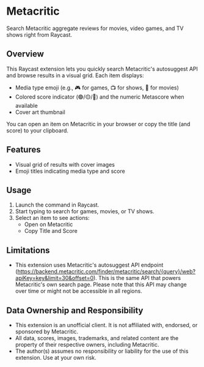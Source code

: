 # Metacritic

Search Metacritic aggregate reviews for movies, video games, and TV shows right from Raycast.

## Overview
This Raycast extension lets you quickly search Metacritic's autosuggest API and browse results in a visual grid. Each item displays:

- Media type emoji (e.g., 🎮 for games, 📺 for shows, 🎦 for movies)
- Colored score indicator (🟢/🟡/🔴) and the numeric Metascore when available
- Cover art thumbnail

You can open an item on Metacritic in your browser or copy the title (and score) to your clipboard.

## Features
- Visual grid of results with cover images
- Emoji titles indicating media type and score

## Usage
1. Launch the command in Raycast.
2. Start typing to search for games, movies, or TV shows.
3. Select an item to see actions:
   - Open on Metacritic
   - Copy Title and Score

## Limitations
- This extension uses Metacritic's autosuggest API endpoint (https://backend.metacritic.com/finder/metacritic/search/{query}/web?apiKey=key&limit=30&offset=0). This is the same API that powers Metacritic's own search page. Please note that this API may change over time or might not be accessible in all regions.

## Data Ownership and Responsibility
- This extension is an unofficial client. It is not affiliated with, endorsed, or sponsored by Metacritic.
- All data, scores, images, trademarks, and related content are the property of their respective owners, including Metacritic.
- The author(s) assumes no responsibility or liability for the use of this extension. Use at your own risk.